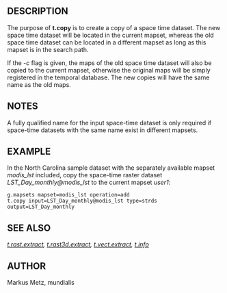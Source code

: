## DESCRIPTION

The purpose of **t.copy** is to create a copy of a space time dataset.
The new space time dataset will be located in the current mapset,
whereas the old space time dataset can be located in a different mapset
as long as this mapset is in the search path.

If the *-c* flag is given, the maps of the old space time dataset will
also be copied to the current mapset, otherwise the original maps will
be simply registered in the temporal database. The new copies will have
the same name as the old maps.

## NOTES

A fully qualified name for the input space-time dataset is only required
if space-time datasets with the same name exist in different mapsets.

## EXAMPLE

In the North Carolina sample dataset with the separately available
mapset *modis_lst* included, copy the space-time raster dataset
*LST_Day_monthly@modis_lst* to the current mapset *user1*:

```
g.mapsets mapset=modis_lst operation=add
t.copy input=LST_Day_monthly@modis_lst type=strds output=LST_Day_monthly
```

## SEE ALSO

*[t.rast.extract](t.rast.extract.html),
[t.rast3d.extract](t.rast3d.extract.html),
[t.vect.extract](t.vect.extract.html), [t.info](t.info.html)*

## AUTHOR

Markus Metz, mundialis
